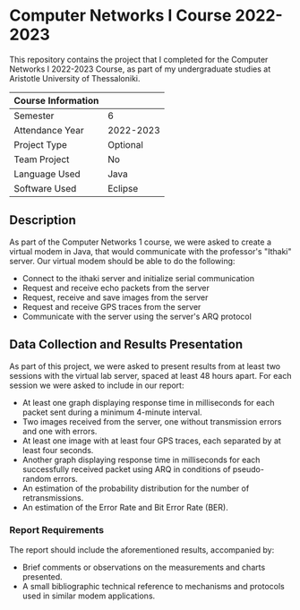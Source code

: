 # Computer Networks I Course 2022-2023

This repository contains the project that I completed for the Computer Networks I 2022-2023 Course, as part of my undergraduate studies at Aristotle University of Thessaloniki.

|   Course Information     |                                  |
|--------------------------|----------------------------------|
| Semester                 | 6                                |
| Attendance Year          | 2022-2023                        |
| Project Type             | Optional                         |
| Team Project             | No                               |
| Language Used            | Java                             |
| Software Used            | Eclipse                          |

## Description

As part of the Computer Networks 1 course, we were asked to create a virtual modem in Java, that would communicate with the professor's "Ithaki" server. Our virtual modem should be able to do the following:
* Connect to the ithaki server and initialize serial communication
* Request and receive echo packets from the server
* Request, receive and save images from the server
* Request and receive GPS traces from the server
* Communicate with the server using the server's ARQ protocol

## Data Collection and Results Presentation
As part of this project, we were asked to present results from at least two sessions with the virtual lab server, spaced at least 48 hours apart.
For each session we were asked to include in our report:
  - At least one graph displaying response time in milliseconds for each packet sent during a minimum 4-minute interval.
  - Two images received from the server, one without transmission errors and one with errors.
  - At least one image with at least four GPS traces, each separated by at least four seconds.
  - Another graph displaying response time in milliseconds for each successfully received packet using ARQ in conditions of pseudo-random errors.
  - An estimation of the probability distribution for the number of retransmissions.
  - An estimation of the Error Rate and Bit Error Rate (BER).
    
### Report Requirements
The report should include the aforementioned results, accompanied by:
  - Brief comments or observations on the measurements and charts presented.
  - A small bibliographic technical reference to mechanisms and protocols used in similar modem applications.